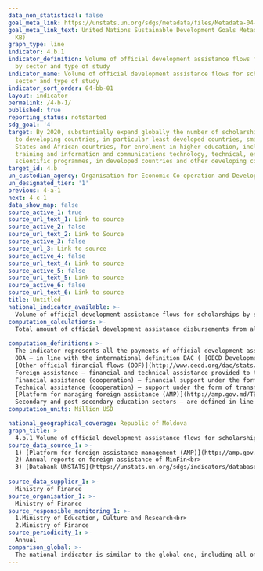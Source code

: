 ```yaml
---
data_non_statistical: false
goal_meta_link: https://unstats.un.org/sdgs/metadata/files/Metadata-04-0B-01.pdf
goal_meta_link_text: United Nations Sustainable Development Goals Metadata (PDF 211
  KB)
graph_type: line
indicator: 4.b.1
indicator_definition: Volume of official development assistance flows for scholarships
  by sector and type of study
indicator_name: Volume of official development assistance flows for scholarships by
  sector and type of study
indicator_sort_order: 04-bb-01
layout: indicator
permalink: /4-b-1/
published: true
reporting_status: notstarted
sdg_goal: '4'
target: By 2020, substantially expand globally the number of scholarships available
  to developing countries, in particular least developed countries, small island developing
  States and African countries, for enrolment in higher education, including vocational
  training and information and communications technology, technical, engineering and
  scientific programmes, in developed countries and other developing countries
target_id: 4.b
un_custodian_agency: Organisation for Economic Co-operation and Development (OECD)
un_designated_tier: '1'
previous: 4-a-1
next: 4-c-1
data_show_map: false
source_active_1: true
source_url_text_1: Link to source
source_active_2: false
source_url_text_2: Link to Source
source_active_3: false
source_url_3: Link to source
source_active_4: false
source_url_text_4: Link to source
source_active_5: false
source_url_text_5: Link to source
source_active_6: false
source_url_text_6: Link to source
title: Untitled
national_indicator_available: >-
  Volume of official development assistance flows for scholarships by sector and type of study
computation_calculations: >-
  Total amount of official development assistance disbursements from all donors for secondary and post-secondary education sector <br> 
  
computation_definitions: >-
  The indicator represents all the payments of official development assistants (ODA) received from all donors for post-secondary education sector, by types of assistance.<br> 
  ODA – in line with the international definition DAC ( [OECD Development Assistance Committee](http://www.oecd.org/dac/stats/officialdevelopmentassistancedefinitionandcoverage.htm) ) it represents the "flows to countries and territories from the DAC list of ODA beneficiaries and other multilateral institutions which are: (i) supplied by official agents, including by national or local governments or by their executive agencies; and (ii) every transaction is managed with the main objective to promote economic development and wellbeing of developing countries; and it is of concession nature and includes a grant element of at least 25% (calculated at a reduction rate of 10%).<br> 
  [Other official financial flows (OOF)](http://www.oecd.org/dac/stats/documentupload/DCDDAC(2016)3FINAL.pdf), Para. 24 - (except for officially supported credits for exports) are defined as transactions made by the official sector which do not meet the eligibility conditions for ODA, either because does not refer first of all to development or because are not sufficiently concessional.  <br> 
  Foreign assistance – financial and technical assistance provided to the Republic of Moldova, Government and/or other public authorities by creditors'/donors' community (art.9 of the GD No. 377 of 25.04.2018 regulating the institutional framework and the mechanism for coordination and management of foreign assistance).<br> 
  Financial assistance (cooperation) – financial support under the form of loans, grants, including delivery of goods and/or provision of works for implementation of projects/programs;<br> 
  Technical assistance (cooperation) – support under the form of transfer of knowledge, including technologies, methodologies and techniques within projects/programs;<br> 
  [Platform for managing foreign assistance (AMP)](http://amp.gov.md/TEMPLATE/ampTemplate/dashboard/build/index.html) – information automated system accessible online, which is covering and storing the information regarding the projects/programs of foreign assistance in the Republic of Moldova.<br> 
  Secondary and post-secondary education sectors – are defined in line with the DAC/OECD standards and cover all the sector codes according to CRS classification from sections 1123 „Secondary education” and 114 „Post-secondary education”
computation_units: Million USD

national_geographical_coverage: Republic of Moldova
graph_title: >-
  4.b.1 Volume of official development assistance flows for scholarships by sector and type of study 
source_data_source_1: >-
  1) [Platform for foreign assistance management (AMP)](http://amp.gov.md/portal/sites/default/files/inline/amp-planul_de_gestiune_a_datelor_0.pdf)  <br> 
  2) Annual reports on foreign assistance of MinFin<br> 
  3) [Databank UNSTATS](https://unstats.un.org/sdgs/indicators/database/)<br> 
  
source_data_supplier_1: >-
  Ministry of Finance
source_organisation_1: >-
  Ministry of Finance
source_responsible_monitoring_1: >-
  1.Ministry of Education, Culture and Research<br> 
  2.Ministry of Finance
source_periodicity_1: >-
  Annual
comparison_global: >-
  The national indicator is similar to the global one, including all official assistance for development in the respective sector  
---
```

